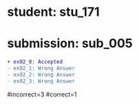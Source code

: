 # student: stu_171
# submission: sub_005

```diff
+ ex02_0: Accepted
- ex02_1: Wrong Answer
- ex02_2: Wrong Answer
- ex02_3: Wrong Answer
```
#incorrect=3
#correct=1
